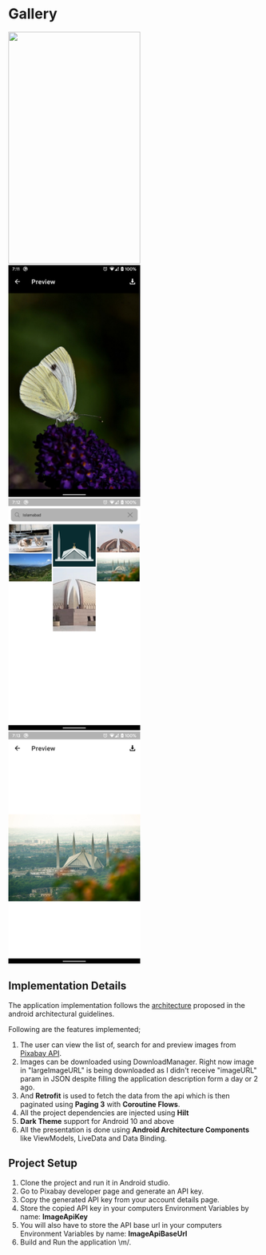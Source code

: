 # Gallery

<img src="./screenshots/1.png" width = "264" height = "464"/> <img src="./screenshots/2.png" width = "264" height = "464"/> <img src="./screenshots/3.png" width = "264" height = "464"/> <img src="./screenshots/4.png" width = "264" height = "464"/>

## Implementation Details
The application implementation follows the [architecture](https://developer.android.com/topic/libraries/architecture/images/final-architecture.png) proposed in the android architectural guidelines.

Following are the features implemented;
1. The user can view the list of, search for and preview images from [Pixabay API](https://pixabay.com/api/docs/).
2. Images can be downloaded using DownloadManager. Right now image in "largeImageURL" is being downloaded as I didn't receive "imageURL" param in JSON despite filling the application description form a day or 2 ago.  
3. And **Retrofit** is used to fetch the data from the api which is then paginated using **Paging 3** with **Coroutine Flows**.
4. All the project dependencies are injected using **Hilt**
5. **Dark Theme** support for Android 10 and above
6. All the presentation is done using **Android Architecture Components** like ViewModels, LiveData and Data Binding.

## Project Setup
1. Clone the project and run it in Android studio.
2. Go to Pixabay developer page and generate an API key.
3. Copy the generated API key from your account details page.
4. Store the copied API key in your computers Environment Variables by name: __ImageApiKey__
5. You will also have to store the API base url in your computers Environment Variables by name: __ImageApiBaseUrl__
5. Build and Run the application \m/.